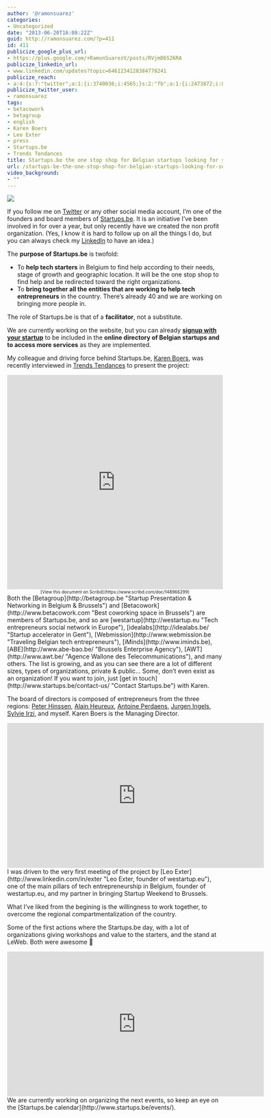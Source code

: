 ```yaml
---
author: '@ramonsuarez'
categories:
- Uncategorized
date: "2013-06-20T16:08:22Z"
guid: http://ramonsuarez.com/?p=411
id: 411
publicize_google_plus_url:
- https://plus.google.com/+RamonSuarezV/posts/RVjmD6S26RA
publicize_linkedin_url:
- www.linkedin.com/updates?topic=6461234128384778241
publicize_reach:
- a:4:{s:7:"twitter";a:1:{i:3740036;i:4565;}s:2:"fb";a:1:{i:2473872;i:872;}s:6:"tumblr";a:1:{i:3740044;i:18;}s:2:"wp";a:1:{i:0;i:12;}}
publicize_twitter_user:
- ramonsuarez
tags:
- betacowork
- betagroup
- english
- Karen Boers
- Leo Exter
- press
- Startups.be
- Trends Tendances
title: Startups.be the one stop shop for Belgian startups looking for support
url: /startups-be-the-one-stop-shop-for-belgian-startups-looking-for-support/
video_background:
- ""
---
```


![](https://ramonsuarez.com/wp-content/uploads/2013/06/logo-startups.jpg)

If you follow me on [Twitter](http://twitter.com/ramonsuarez "Coworking & Tech Entrepreneurship ") or any other social media account, I’m one of the founders and board members of [Startups.be](http://startups.be "Help for Belgian startups: support, guidance, money..."). It is an initiative I’ve been involved in for over a year, but only recently have we created the non profit organization. (Yes, I know it is hard to follow up on all the things I do, but you can always check my [LinkedIn](http://www.linkedin.com/in/ramonsuarez "Ramon Suarez, coworking & tech entrepreneur ") to have an idea.)

The **purpose of Startups.be** is twofold:

- To **help tech starters** in Belgium to find help according to their needs, stage of growth and geographic location. It will be the one stop shop to find help and be redirected toward the right organizations.
- To **bring together all the entities that are working to help tech entrepreneurs** in the country. There’s already 40 and we are working on bringing more people in.

The role of Startups.be is that of a **facilitator**, not a substitute.

We are currently working on the website, but you can already **[signup with your startup](http://www.startups.be/feature/register/ "register your startup in the Belgian directory of startups.be")** to be included in the **online directory of Belgian startups and to access more services** as they are implemented.

My colleague and driving force behind Startups.be, [Karen Boers](http://www.linkedin.com/in/karenboers "Karen Boers, the boss of startups.be"), was recently interviewed in [Trends Tendances](http://www.trends.be/ "Trends Tendances, Belgium's business magazine ") to present the project:

<iframe class="scribd_iframe_embed" data-auto-height="true" frameborder="0" height="500" id="scribd_148966299" scrolling="no" src="https://www.scribd.com/embeds/148966299/content?start_page=1&view_mode=slideshow&access_key=key-2bvf5264feozrnujn1wj" width="100%"></iframe>

<div style="font-size:10px;text-align:center;width:100%">[View this document on Scribd](https://www.scribd.com/doc/148966299)</div>Both the [Betagroup](http://betagroup.be "Startup Presentation & Networking in Belgium & Brussels") and [Betacowork](http://www.betacowork.com "Best coworking space in Brussels") are members of Startups.be, and so are [westartup](http://westartup.eu "Tech entrepreneurs social network in Europe"), [idealabs](http://idealabs.be/ "Startup accelerator in Gent"), [Webmission](http://www.webmission.be "Traveling Belgian tech entrepreneurs"), [iMinds](http://www.iminds.be), [ABE](http://www.abe-bao.be/ "Brussels Enterprise Agency"), [AWT](http://www.awt.be/ "Agence Wallone des Telecommunications"), and many others. The list is growing, and as you can see there are a lot of different sizes, types of organizations, private &amp; public… Some, don’t even exist as an organization! If you want to join, just [get in touch](http://www.startups.be/contact-us/ "Contact Startups.be") with Karen.

The board of directors is composed of entrepreneurs from the three regions: [Peter Hinssen](http://www.linkedin.com/in/phinssen), [Alain Heureux](http://www.linkedin.com/in/alainheureux), [Antoine Perdaens](http://www.linkedin.com/in/antoineperdaens), [Jurgen Ingels](http://www.linkedin.com/pub/jurgen-ingels/0/521/356), [Sylvie Irzi](http://www.linkedin.com/in/sylvieirzi), and myself. Karen Boers is the Managing Director.

<div class="embed-vimeo" style="text-align: center;"><iframe allowfullscreen="" frameborder="0" height="338" loading="lazy" mozallowfullscreen="" src="https://player.vimeo.com/video/41689237" webkitallowfullscreen="" width="600"></iframe></div>I was driven to the very first meeting of the project by [Leo Exter](http://www.linkedin.com/in/exter "Leo Exter, founder of westartup.eu"), one of the main pillars of tech entrepreneurship in Belgium, founder of westartup.eu, and my partner in bringing Startup Weekend to Brussels.

What I’ve liked from the begining is the willingness to work together, to overcome the regional compartmentalization of the country.

Some of the first actions where the Startups.be day, with a lot of organizations giving workshops and value to the starters, and the stand at LeWeb. Both were awesome 🙂

<div class="embed-vimeo" style="text-align: center;"><iframe allowfullscreen="" frameborder="0" height="338" loading="lazy" mozallowfullscreen="" src="https://player.vimeo.com/video/63720992" webkitallowfullscreen="" width="600"></iframe></div>We are currently working on organizing the next events, so keep an eye on the [Startups.be calendar](http://www.startups.be/events/).
